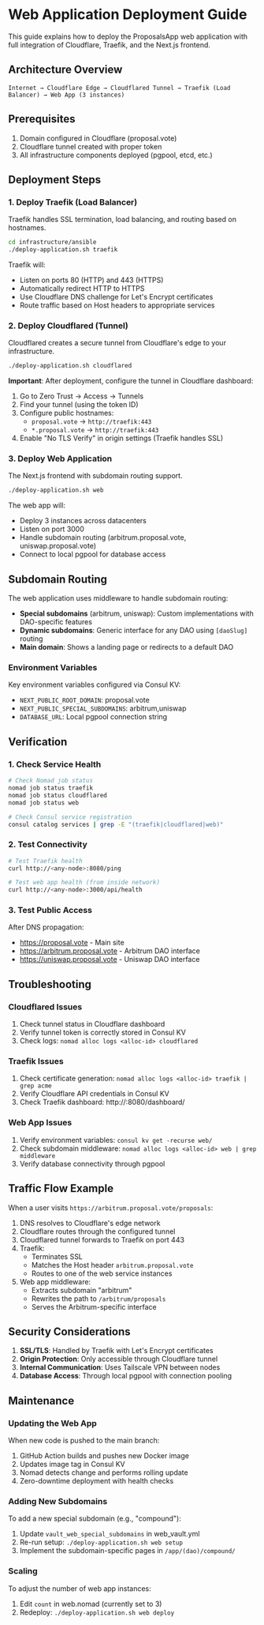 # Web Application Deployment Guide

This guide explains how to deploy the ProposalsApp web application with full integration of Cloudflare, Traefik, and the Next.js frontend.

## Architecture Overview

```
Internet → Cloudflare Edge → Cloudflared Tunnel → Traefik (Load Balancer) → Web App (3 instances)
```

## Prerequisites

1. Domain configured in Cloudflare (proposal.vote)
2. Cloudflare tunnel created with proper token
3. All infrastructure components deployed (pgpool, etcd, etc.)

## Deployment Steps

### 1. Deploy Traefik (Load Balancer)

Traefik handles SSL termination, load balancing, and routing based on hostnames.

```bash
cd infrastructure/ansible
./deploy-application.sh traefik
```

Traefik will:
- Listen on ports 80 (HTTP) and 443 (HTTPS)
- Automatically redirect HTTP to HTTPS
- Use Cloudflare DNS challenge for Let's Encrypt certificates
- Route traffic based on Host headers to appropriate services

### 2. Deploy Cloudflared (Tunnel)

Cloudflared creates a secure tunnel from Cloudflare's edge to your infrastructure.

```bash
./deploy-application.sh cloudflared
```

**Important**: After deployment, configure the tunnel in Cloudflare dashboard:
1. Go to Zero Trust → Access → Tunnels
2. Find your tunnel (using the token ID)
3. Configure public hostnames:
   - `proposal.vote` → `http://traefik:443`
   - `*.proposal.vote` → `http://traefik:443`
4. Enable "No TLS Verify" in origin settings (Traefik handles SSL)

### 3. Deploy Web Application

The Next.js frontend with subdomain routing support.

```bash
./deploy-application.sh web
```

The web app will:
- Deploy 3 instances across datacenters
- Listen on port 3000
- Handle subdomain routing (arbitrum.proposal.vote, uniswap.proposal.vote)
- Connect to local pgpool for database access

## Subdomain Routing

The web application uses middleware to handle subdomain routing:

- **Special subdomains** (arbitrum, uniswap): Custom implementations with DAO-specific features
- **Dynamic subdomains**: Generic interface for any DAO using `[daoSlug]` routing
- **Main domain**: Shows a landing page or redirects to a default DAO

### Environment Variables

Key environment variables configured via Consul KV:
- `NEXT_PUBLIC_ROOT_DOMAIN`: proposal.vote
- `NEXT_PUBLIC_SPECIAL_SUBDOMAINS`: arbitrum,uniswap
- `DATABASE_URL`: Local pgpool connection string

## Verification

### 1. Check Service Health

```bash
# Check Nomad job status
nomad job status traefik
nomad job status cloudflared
nomad job status web

# Check Consul service registration
consul catalog services | grep -E "(traefik|cloudflared|web)"
```

### 2. Test Connectivity

```bash
# Test Traefik health
curl http://<any-node>:8080/ping

# Test web app health (from inside network)
curl http://<any-node>:3000/api/health
```

### 3. Test Public Access

After DNS propagation:
- https://proposal.vote - Main site
- https://arbitrum.proposal.vote - Arbitrum DAO interface
- https://uniswap.proposal.vote - Uniswap DAO interface

## Troubleshooting

### Cloudflared Issues

1. Check tunnel status in Cloudflare dashboard
2. Verify tunnel token is correctly stored in Consul KV
3. Check logs: `nomad alloc logs <alloc-id> cloudflared`

### Traefik Issues

1. Check certificate generation: `nomad alloc logs <alloc-id> traefik | grep acme`
2. Verify Cloudflare API credentials in Consul KV
3. Check Traefik dashboard: http://<node>:8080/dashboard/

### Web App Issues

1. Verify environment variables: `consul kv get -recurse web/`
2. Check subdomain middleware: `nomad alloc logs <alloc-id> web | grep middleware`
3. Verify database connectivity through pgpool

## Traffic Flow Example

When a user visits `https://arbitrum.proposal.vote/proposals`:

1. DNS resolves to Cloudflare's edge network
2. Cloudflare routes through the configured tunnel
3. Cloudflared tunnel forwards to Traefik on port 443
4. Traefik:
   - Terminates SSL
   - Matches the Host header `arbitrum.proposal.vote`
   - Routes to one of the web service instances
5. Web app middleware:
   - Extracts subdomain "arbitrum"
   - Rewrites the path to `/arbitrum/proposals`
   - Serves the Arbitrum-specific interface

## Security Considerations

1. **SSL/TLS**: Handled by Traefik with Let's Encrypt certificates
2. **Origin Protection**: Only accessible through Cloudflare tunnel
3. **Internal Communication**: Uses Tailscale VPN between nodes
4. **Database Access**: Through local pgpool with connection pooling

## Maintenance

### Updating the Web App

When new code is pushed to the main branch:
1. GitHub Action builds and pushes new Docker image
2. Updates image tag in Consul KV
3. Nomad detects change and performs rolling update
4. Zero-downtime deployment with health checks

### Adding New Subdomains

To add a new special subdomain (e.g., "compound"):
1. Update `vault_web_special_subdomains` in web_vault.yml
2. Re-run setup: `./deploy-application.sh web setup`
3. Implement the subdomain-specific pages in `/app/(dao)/compound/`

### Scaling

To adjust the number of web app instances:
1. Edit `count` in web.nomad (currently set to 3)
2. Redeploy: `./deploy-application.sh web deploy`